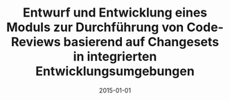 ---
abstract: ''
authors:
- Christoph Mayerhofer
date: '2015-01-01'
featured: false
links:
- name: Publik
  url: https://publik.tuwien.ac.at/showentry.php?ID=246625&lang=2
publication_types:
- '7'
publishDate: '2015-01-01'
title: Entwurf und Entwicklung eines Moduls zur Durchführung von Code-Reviews basierend
  auf Changesets in integrierten Entwicklungsumgebungen
url_pdf: ''
---